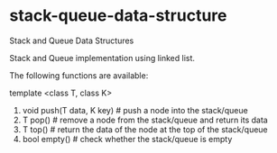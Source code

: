 # stack-queue-data-structure
Stack and Queue Data Structures

Stack and Queue implementation using linked list.

The following functions are available:

template <class T, class K>

1. void push(T data, K key) # push a node into the stack/queue
2. T pop() # remove a node from the stack/queue and return its data
3. T top() # return the data of the node at the top of the stack/queue
4. bool empty() # check whether the stack/queue is empty
